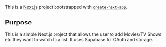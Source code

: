 This is a [Next.js](https://nextjs.org/) project bootstrapped with [`create-next-app`](https://github.com/vercel/next.js/tree/canary/packages/create-next-app).

## Purpose
This is a simple Next.js project that allows the user to add Movies/TV Shows etc they want to watch to a list. It uses Supabase for OAuth and storage.
